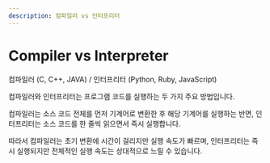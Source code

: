 ```yaml
---
description: 컴파일러 vs 인터프리터
---
```


# Compiler vs Interpreter

컴파일러 (C, C++, JAVA) / 인터프리터 (Python, Ruby, JavaScript)

컴파일러와 인터프리터는 프로그램 코드를 실행하는 두 가지 주요 방법입니다.

컴파일러는 소스 코드 전체를 먼저 기계어로 변환한 후 해당 기계어를 실행하는 반면, 인터프리터는 소스 코드를 한 줄씩 읽으면서 즉시 실행합니다.

따라서 컴파일러는 초기 변환에 시간이 걸리지만 실행 속도가 빠르며, 인터프리터는 즉시 실행되지만 전체적인 실행 속도는 상대적으로 느릴 수 있습니다.
